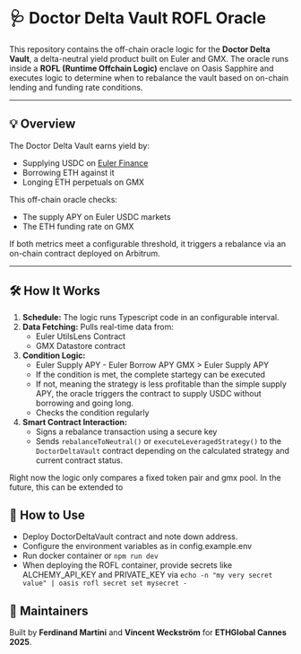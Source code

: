 # 🩺 Doctor Delta Vault ROFL Oracle

This repository contains the off-chain oracle logic for the **Doctor Delta Vault**, a delta-neutral yield product built on Euler and GMX. The oracle runs inside a **ROFL (Runtime Offchain Logic)** enclave on Oasis Sapphire and executes logic to determine when to rebalance the vault based on on-chain lending and funding rate conditions.

---

## 💡 Overview

The Doctor Delta Vault earns yield by:

- Supplying USDC on [Euler Finance](https://www.euler.finance)
- Borrowing ETH against it
- Longing ETH perpetuals on GMX

This off-chain oracle checks:

- The supply APY on Euler USDC markets
- The ETH funding rate on GMX

If both metrics meet a configurable threshold, it triggers a rebalance via an on-chain contract deployed on Arbitrum.

---

## 🛠 How It Works

1. **Schedule:** The logic runs Typescript code in an configurable interval.
2. **Data Fetching:** Pulls real-time data from:
    - Euler UtilsLens Contract
    - GMX Datastore contract
3. **Condition Logic:**
    - Euler Supply APY - Euler Borrow APY GMX > Euler Supply APY
    - If the condition is met, the complete startegy can be executed
    - If not, meaning the strategy is less profitable than the simple supply APY, the oracle triggers the contract to supply USDC without borrowing and going long.
    - Checks the condition regularly
4. **Smart Contract Interaction:**
    - Signs a rebalance transaction using a secure key
    - Sends `rebalanceToNeutral()` or `executeLeveragedStrategy()` to the `DoctorDeltaVault` contract depending on the calculated strategy and current contract status.

Right now the logic only compares a fixed token pair and gmx pool. In the future, this can be extended to

## 🚀 How to Use

- Deploy DoctorDeltaVault contract and note down address.
- Configure the environment variables as in config.example.env
- Run docker container or `npm run dev`
- When deploying the ROFL container, provide secrets like ALCHEMY_API_KEY and PRIVATE_KEY via `echo -n "my very secret value" | oasis rofl secret set mysecret -`

## 👤 Maintainers

Built by **Ferdinand Martini** and **Vincent Weckström** for **ETHGlobal Cannes 2025**.
